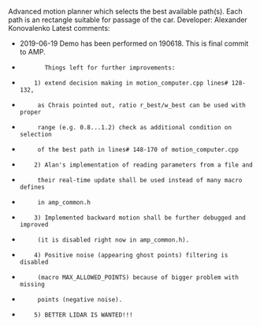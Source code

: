 Advanced motion planner which selects the best available path(s). Each path is an rectangle suitable for passage of the car.
Developer: Alexander Konovalenko
Latest comments:
* 2019-06-19  Demo has been performed on 190618. This is final commit to AMP.
*            Things left for further improvements:
*         1) extend decision making in motion_computer.cpp lines# 128-132,
*          as Chrais pointed out, ratio r_best/w_best can be used with proper
*          range (e.g. 0.8...1.2) check as additional condition on selection
*          of the best path in lines# 148-170 of motion_computer.cpp
*         2) Alan's implementation of reading parameters from a file and
*          their real-time update shall be used instead of many macro defines
*          in amp_common.h
*         3) Implemented backward motion shall be further debugged and improved
*          (it is disabled right now in amp_common.h).
*         4) Positive noise (appearing ghost points) filtering is disabled
*          (macro MAX_ALLOWED_POINTS) because of bigger problem with missing
*          points (negative noise).
*         5) BETTER LIDAR IS WANTED!!!
